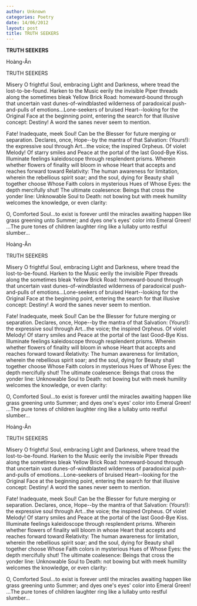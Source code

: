 ```yaml
---
author: Unknown
categories: Poetry
date: 14/06/2012
layout: post
title: TRUTH SEEKERS
---
```


**TRUTH SEEKERS**

Hoàng-Ân


TRUTH SEEKERS

Misery O frightful Soul, embracing Light and Darkness, where tread the lost-to-be-found. Harken to the Music eerily the invisible Piper threads along the sometimes bleak Yellow Brick Road: homeward-bound through that uncertain vast dunes-of-windblasted wilderness of paradoxical push-and-pulls of emotions...Lone-seekers of bruised Heart--looking for the Original Face at the beginning point, entering the search for that illusive concept: Destiny! A word the sanes never seem to mention.

Fate! Inadequate, meek Soul! Can be the Blesser for future merging or separation. Declares, o­nce, Hope--by the mantra of that Salvation: (Yours!): the expressive soul through Art...the voice; the inspired Orpheus. Of violet Melody! Of starry smiles and Peace at the portal of the last Good-Bye Kiss. Illuminate feelings kaleidoscope through resplendent prisms. Wherein whether flowers of finality will bloom in whose Heart that accepts and reaches forward toward Relativity: The human awareness for limitation, wherein the rebellious spirit soar; and the soul, dying for Beauty shall together choose Whose Faith colors in mysterious Hues of Whose Eyes: the depth mercifully shut! The ultimate coalesence: Beings that cross the yonder line: Unknowable Soul to Death: not bowing but with meek humility welcomes the knowledge, or even clarity:

O, Comforted Soul...to exist is forever until the miracles awaiting happen like grass greening unto Summer; and dyes o­ne's eyes' color into Emeral Green!
...The pure tones of children laughter ring like a lullaby unto restful slumber...

Hoàng-Ân


TRUTH SEEKERS

Misery O frightful Soul, embracing Light and Darkness, where tread the lost-to-be-found. Harken to the Music eerily the invisible Piper threads along the sometimes bleak Yellow Brick Road: homeward-bound through that uncertain vast dunes-of-windblasted wilderness of paradoxical push-and-pulls of emotions...Lone-seekers of bruised Heart--looking for the Original Face at the beginning point, entering the search for that illusive concept: Destiny! A word the sanes never seem to mention.

Fate! Inadequate, meek Soul! Can be the Blesser for future merging or separation. Declares, o­nce, Hope--by the mantra of that Salvation: (Yours!): the expressive soul through Art...the voice; the inspired Orpheus. Of violet Melody! Of starry smiles and Peace at the portal of the last Good-Bye Kiss. Illuminate feelings kaleidoscope through resplendent prisms. Wherein whether flowers of finality will bloom in whose Heart that accepts and reaches forward toward Relativity: The human awareness for limitation, wherein the rebellious spirit soar; and the soul, dying for Beauty shall together choose Whose Faith colors in mysterious Hues of Whose Eyes: the depth mercifully shut! The ultimate coalesence: Beings that cross the yonder line: Unknowable Soul to Death: not bowing but with meek humility welcomes the knowledge, or even clarity:

O, Comforted Soul...to exist is forever until the miracles awaiting happen like grass greening unto Summer; and dyes o­ne's eyes' color into Emeral Green!
...The pure tones of children laughter ring like a lullaby unto restful slumber...

Hoàng-Ân


TRUTH SEEKERS

Misery O frightful Soul, embracing Light and Darkness, where tread the lost-to-be-found. Harken to the Music eerily the invisible Piper threads along the sometimes bleak Yellow Brick Road: homeward-bound through that uncertain vast dunes-of-windblasted wilderness of paradoxical push-and-pulls of emotions...Lone-seekers of bruised Heart--looking for the Original Face at the beginning point, entering the search for that illusive concept: Destiny! A word the sanes never seem to mention.

Fate! Inadequate, meek Soul! Can be the Blesser for future merging or separation. Declares, o­nce, Hope--by the mantra of that Salvation: (Yours!): the expressive soul through Art...the voice; the inspired Orpheus. Of violet Melody! Of starry smiles and Peace at the portal of the last Good-Bye Kiss. Illuminate feelings kaleidoscope through resplendent prisms. Wherein whether flowers of finality will bloom in whose Heart that accepts and reaches forward toward Relativity: The human awareness for limitation, wherein the rebellious spirit soar; and the soul, dying for Beauty shall together choose Whose Faith colors in mysterious Hues of Whose Eyes: the depth mercifully shut! The ultimate coalesence: Beings that cross the yonder line: Unknowable Soul to Death: not bowing but with meek humility welcomes the knowledge, or even clarity:

O, Comforted Soul...to exist is forever until the miracles awaiting happen like grass greening unto Summer; and dyes o­ne's eyes' color into Emeral Green!
...The pure tones of children laughter ring like a lullaby unto restful slumber...
